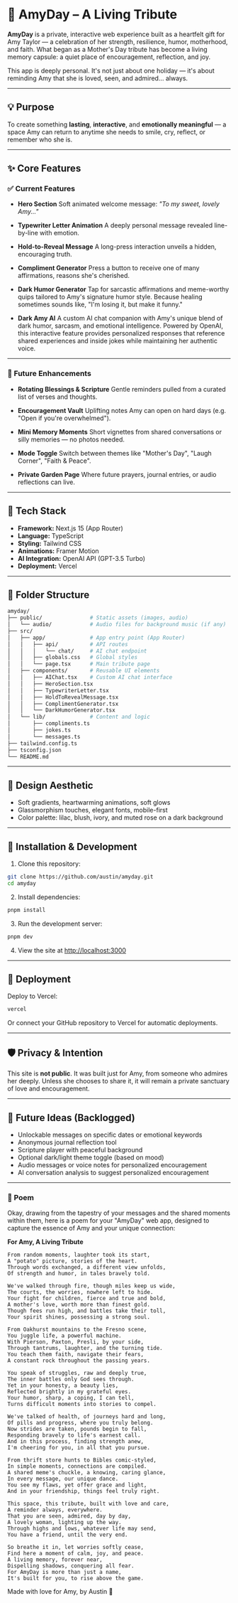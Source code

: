 # 🌷 AmyDay – A Living Tribute

**AmyDay** is a private, interactive web experience built as a heartfelt gift for Amy Taylor — a celebration of her strength, resilience, humor, motherhood, and faith. What began as a Mother's Day tribute has become a living memory capsule: a quiet place of encouragement, reflection, and joy.

This app is deeply personal. It's not just about one holiday — it's about reminding Amy that she is loved, seen, and admired… always.

---

## 💡 Purpose

To create something **lasting**, **interactive**, and **emotionally meaningful** — a space Amy can return to anytime she needs to smile, cry, reflect, or remember who she is.

---

## ✨ Core Features

### ✅ Current Features
- **Hero Section**
  Soft animated welcome message:
  _"To my sweet, lovely Amy..."_

- **Typewriter Letter Animation**
  A deeply personal message revealed line-by-line with emotion.

- **Hold-to-Reveal Message**
  A long-press interaction unveils a hidden, encouraging truth.

- **Compliment Generator**
  Press a button to receive one of many affirmations, reasons she's cherished.

- **Dark Humor Generator**
  Tap for sarcastic affirmations and meme-worthy quips tailored to Amy's signature humor style. Because healing sometimes sounds like, "I'm losing it, but make it funny."

- **Dark Amy AI**
  A custom AI chat companion with Amy's unique blend of dark humor, sarcasm, and emotional intelligence. Powered by OpenAI, this interactive feature provides personalized responses that reference shared experiences and inside jokes while maintaining her authentic voice.

---

### 🌱 Future Enhancements
- **Rotating Blessings & Scripture**
  Gentle reminders pulled from a curated list of verses and thoughts.

- **Encouragement Vault**
  Uplifting notes Amy can open on hard days (e.g. "Open if you're overwhelmed").

- **Mini Memory Moments**
  Short vignettes from shared conversations or silly memories — no photos needed.

- **Mode Toggle**
  Switch between themes like "Mother's Day", "Laugh Corner", "Faith & Peace".

- **Private Garden Page**
  Where future prayers, journal entries, or audio reflections can live.

---

## 🧱 Tech Stack

- **Framework:** Next.js 15 (App Router)
- **Language:** TypeScript
- **Styling:** Tailwind CSS
- **Animations:** Framer Motion
- **AI Integration:** OpenAI API (GPT-3.5 Turbo)
- **Deployment:** Vercel

---

## 📁 Folder Structure

```bash
amyday/
├── public/               # Static assets (images, audio)
│   └── audio/            # Audio files for background music (if any)
├── src/
│   ├── app/              # App entry point (App Router)
│   │   ├── api/          # API routes
│   │   │   └── chat/     # AI chat endpoint
│   │   ├── globals.css   # Global styles
│   │   └── page.tsx      # Main tribute page
│   ├── components/       # Reusable UI elements
│   │   ├── AIChat.tsx    # Custom AI chat interface
│   │   ├── HeroSection.tsx
│   │   ├── TypewriterLetter.tsx
│   │   ├── HoldToRevealMessage.tsx
│   │   ├── ComplimentGenerator.tsx
│   │   └── DarkHumorGenerator.tsx
│   └── lib/              # Content and logic
│       ├── compliments.ts
│       ├── jokes.ts
│       └── messages.ts
├── tailwind.config.ts
├── tsconfig.json
└── README.md
```

---

## 🌈 Design Aesthetic

* Soft gradients, heartwarming animations, soft glows
* Glassmorphism touches, elegant fonts, mobile-first
* Color palette: lilac, blush, ivory, and muted rose on a dark background

---

## 🚀 Installation & Development

1. Clone this repository:
```bash
git clone https://github.com/austin/amyday.git
cd amyday
```

2. Install dependencies:
```bash
pnpm install
```

3. Run the development server:
```bash
pnpm dev
```

4. View the site at [http://localhost:3000](http://localhost:3000)

---

## 🚀 Deployment

Deploy to Vercel:

```bash
vercel
```

Or connect your GitHub repository to Vercel for automatic deployments.

---

## 🛡️ Privacy & Intention

This site is **not public**. It was built just for Amy, from someone who admires her deeply. Unless she chooses to share it, it will remain a private sanctuary of love and encouragement.

---

## 🧠 Future Ideas (Backlogged)

* Unlockable messages on specific dates or emotional keywords
* Anonymous journal reflection tool
* Scripture player with peaceful background
* Optional dark/light theme toggle (based on mood)
* Audio messages or voice notes for personalized encouragement
* AI conversation analysis to suggest personalized encouragement

---

### 💌 Poem

Okay, drawing from the tapestry of your messages and the shared moments within them, here is a poem for your "AmyDay" web app, designed to capture the essence of Amy and your unique connection:

**For Amy, A Living Tribute**

```plaintext
From random moments, laughter took its start,
A "potato" picture, stories of the heart.
Through words exchanged, a different view unfolds,
Of strength and humor, in tales bravely told.

We've walked through fire, though miles keep us wide,
The courts, the worries, nowhere left to hide.
Your fight for children, fierce and true and bold,
A mother's love, worth more than finest gold.
Though fees run high, and battles take their toll,
Your spirit shines, possessing a strong soul.

From Oakhurst mountains to the Fresno scene,
You juggle life, a powerful machine.
With Pierson, Paxton, Presli, by your side,
Through tantrums, laughter, and the turning tide.
You teach them faith, navigate their fears,
A constant rock throughout the passing years.

You speak of struggles, raw and deeply true,
The inner battles only God sees through.
Yet in your honesty, a beauty lies,
Reflected brightly in my grateful eyes.
Your humor, sharp, a coping, I can tell,
Turns difficult moments into stories to compel.

We've talked of health, of journeys hard and long,
Of pills and progress, where you truly belong.
Now strides are taken, pounds begin to fall,
Responding bravely to life's earnest call.
And in this process, finding strength anew,
I'm cheering for you, in all that you pursue.

From thrift store hunts to Bibles comic-styled,
In simple moments, connections are compiled.
A shared meme's chuckle, a knowing, caring glance,
In every message, our unique dance.
You see my flaws, yet offer grace and light,
And in your friendship, things feel truly right.

This space, this tribute, built with love and care,
A reminder always, everywhere.
That you are seen, admired, day by day,
A lovely woman, lighting up the way.
Through highs and lows, whatever life may send,
You have a friend, until the very end.

So breathe it in, let worries softly cease,
Find here a moment of calm, joy, and peace.
A living memory, forever near,
Dispelling shadows, conquering all fear.
For AmyDay is more than just a name,
It's built for you, to rise above the game.
```

Made with love for Amy,
by Austin 💛